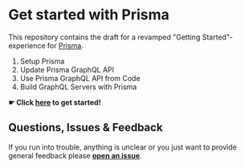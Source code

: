 # Get started with Prisma

This repository contains the draft for a revamped "Getting Started"-experience for [Prisma](https://www.prisma.io).

1. Setup Prisma
1. Update Prisma GraphQL API
1. Use Prisma GraphQL API from Code
1. Build GraphQL Servers with Prisma

**☛ Click [here](./1-Setup-Prisma/README.md) to get started!**

<!-- 1. [Setup Prisma](./1-Setup-Prisma/README.md)
1. [Update Prisma GraphQL API](2-Update-Prisma-GraphQL-API/README.md)
1. [Use Prisma GraphQL API from Code](3-Use-Prisma-GraphQL-API-from-Code/README.md)
1. [Build GraphQL Servers with Prisma](4-Build-GraphQL-Servers-with-Prisma/README.md) -->

## Questions, Issues & Feedback

If you run into trouble, anything is unclear or you just want to provide general feedback please [**open an issue**](https://github.com/nikolasburk/gse/issues/new).